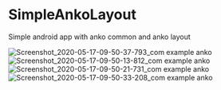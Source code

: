 # SimpleAnkoLayout
Simple android app with anko common and anko layout

![Screenshot_2020-05-17-09-50-37-793_com example anko](https://user-images.githubusercontent.com/38293327/82133213-33970000-9824-11ea-973b-d8e7b8452fb4.jpg)
![Screenshot_2020-05-17-09-50-13-812_com example anko](https://user-images.githubusercontent.com/38293327/82133214-35f95a00-9824-11ea-987a-12b01297ff9f.jpg)
![Screenshot_2020-05-17-09-50-21-731_com example anko](https://user-images.githubusercontent.com/38293327/82133216-3691f080-9824-11ea-88be-767b694cba9c.jpg)
![Screenshot_2020-05-17-09-50-33-208_com example anko](https://user-images.githubusercontent.com/38293327/82133218-37c31d80-9824-11ea-8d8e-f7099c53418a.jpg)
